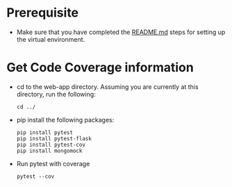 # Prerequisite

* Make sure that you have completed the [README.md](../README.md) steps for setting up the virtual environment.

# Get Code Coverage information

* cd to the web-app directory. Assuming you are currently at this directory, run the following:
    ```
    cd ../
    ```
* pip install the following packages:
    ```
    pip install pytest
    pip install pytest-flask
    pip install pytest-cov
    pip install mongomock
    ```
* Run pytest with coverage
    ```
    pytest --cov
    ```

